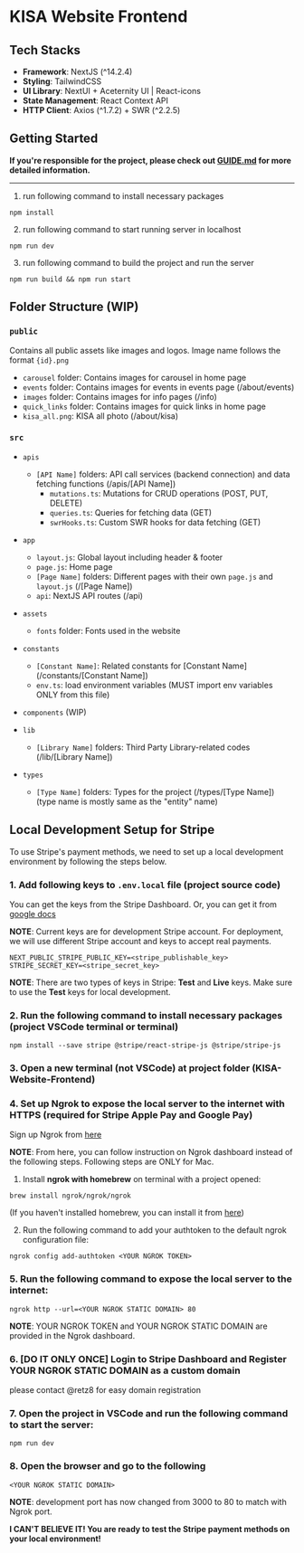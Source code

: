 # KISA Website Frontend

## Tech Stacks

- **Framework**: NextJS (^14.2.4)
- **Styling**: TailwindCSS
- **UI Library**: NextUI + Aceternity UI | React-icons
- **State Management**: React Context API
- **HTTP Client**: Axios (^1.7.2) + SWR (^2.2.5)

## Getting Started

**If you're responsible for the project, please check out [GUIDE.md](GUIDE.md) for more detailed information.**

---

1. run following command to install necessary packages

`npm install`

2. run following command to start running server in localhost

`npm run dev`

3. run following command to build the project and run the server

`npm run build && npm run start`

## Folder Structure (WIP)

### `public`

Contains all public assets like images and logos. Image name follows the format `{id}.png`

- `carousel` folder: Contains images for carousel in home page
- `events` folder: Contains images for events in events page (/about/events)
- `images` folder: Contains images for info pages (/info)
- `quick_links` folder: Contains images for quick links in home page
- `kisa_all.png`: KISA all photo (/about/kisa)

### `src`

- `apis`

  - `[API Name]` folders: API call services (backend connection) and data fetching functions (/apis/[API Name])
    - `mutations.ts`: Mutations for CRUD operations (POST, PUT, DELETE)
    - `queries.ts`: Queries for fetching data (GET)
    - `swrHooks.ts`: Custom SWR hooks for data fetching (GET)

- `app`

  - `layout.js`: Global layout including header & footer
  - `page.js`: Home page
  - `[Page Name]` folders: Different pages with their own `page.js` and `layout.js` (/[Page Name])
  - `api`: NextJS API routes (/api)

- `assets`

  - `fonts` folder: Fonts used in the website

- `constants`

  - `[Constant Name]`: Related constants for [Constant Name] (/constants/[Constant Name])
  - `env.ts`: load environment variables (MUST import env variables ONLY from this file)

- `components` (WIP)

- `lib`

  - `[Library Name]` folders: Third Party Library-related codes (/lib/[Library Name])

- `types`
  - `[Type Name]` folders: Types for the project (/types/[Type Name]) (type name is mostly same as the "entity" name)

## Local Development Setup for Stripe

To use Stripe's payment methods, we need to set up a local development environment by following the steps below.

### 1. Add following keys to `.env.local` file (project source code)

You can get the keys from the Stripe Dashboard.
Or, you can get it from [google docs](https://drive.google.com/file/d/145J_x80rj5XSflhTg_q1UHLaPEzAXdxk/view?usp=drive_link)

**NOTE**: Current keys are for development Stripe account. For deployment, we will use different Stripe account and keys to accept real payments.

```
NEXT_PUBLIC_STRIPE_PUBLIC_KEY=<stripe_publishable_key>
STRIPE_SECRET_KEY=<stripe_secret_key>
```

**NOTE**: There are two types of keys in Stripe: **Test** and **Live** keys. Make sure to use the **Test** keys for local development.

### 2. Run the following command to install necessary packages (project VSCode terminal or terminal)

```
npm install --save stripe @stripe/react-stripe-js @stripe/stripe-js
```

### 3. Open a new terminal (not VSCode) at project folder (KISA-Website-Frontend)

### 4. Set up Ngrok to expose the local server to the internet with HTTPS (required for Stripe Apple Pay and Google Pay)

Sign up Ngrok from [here](https://ngrok.com/)

**NOTE**: From here, you can follow instruction on Ngrok dashboard instead of the following steps. Following steps are ONLY for Mac.

1. Install **ngrok with homebrew** on terminal with a project opened:

```
brew install ngrok/ngrok/ngrok
```

(If you haven't installed homebrew, you can install it from [here](https://brew.sh/))

2. Run the following command to add your authtoken to the default ngrok configuration file:

```
ngrok config add-authtoken <YOUR NGROK TOKEN>
```

### 5. Run the following command to expose the local server to the internet:

```
ngrok http --url=<YOUR NGROK STATIC DOMAIN> 80
```

**NOTE**: YOUR NGROK TOKEN and YOUR NGROK STATIC DOMAIN are provided in the Ngrok dashboard.

### 6. [DO IT ONLY ONCE] Login to Stripe Dashboard and Register YOUR NGROK STATIC DOMAIN as a custom domain

please contact @retz8 for easy domain registration

### 7. Open the project in VSCode and run the following command to start the server:

```
npm run dev
```

### 8. Open the browser and go to the following

```
<YOUR NGROK STATIC DOMAIN>
```

**NOTE**: development port has now changed from 3000 to 80 to match with Ngrok port.

**I CAN'T BELIEVE IT! You are ready to test the Stripe payment methods on your local environment!**
